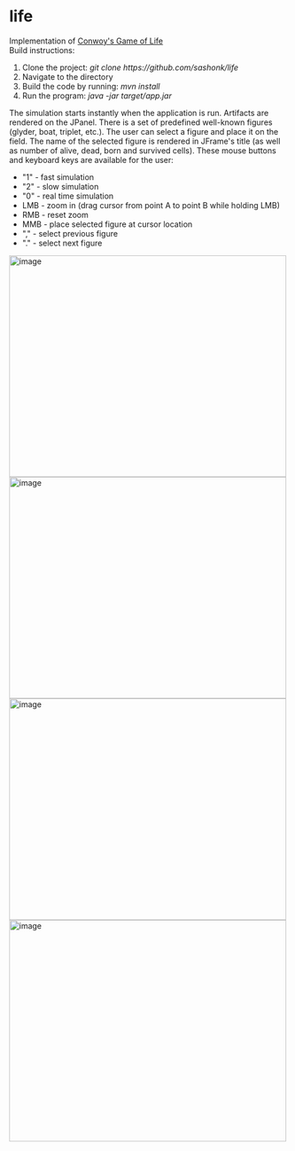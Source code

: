 # life

<div>Implementation of <a href="https://en.wikipedia.org/wiki/Conway%27s_Game_of_Life">Conwoy's Game of Life</a></div>

<div>Build instructions:</div>
<ol>
  <li>Clone the project: <i>git clone https://github.com/sashonk/life</i></li>
  <li>Navigate to the directory</li>
  <li>Build the code by running: <i>mvn install</i></li>
  <li>Run the program: <i>java -jar target/app.jar</i></li>
</ol>

<div>The simulation starts instantly when the application is run. Artifacts are rendered on the JPanel. There is a set of predefined well-known figures (glyder, boat, triplet, etc.). The user can select a figure and place it on the field. The name of the selected figure is rendered in JFrame's title (as well as number of alive, dead, born and survived cells). These mouse buttons and keyboard keys are available for the user: </div>
<ul>
  <li>"1" - fast simulation</li>
    <li>"2" - slow simulation</li>
    <li>"0" - real time simulation</li>
    <li>LMB - zoom in (drag cursor from point A to point B while holding LMB)</li>
    <li>RMB - reset zoom</li>
    <li>MMB - place selected figure at cursor location</li>
    <li>"," - select previous figure</li>
    <li>"." - select next figure</li>
</ul>

<img width="500" height="400" alt="image" src="https://github.com/user-attachments/assets/3df553de-7964-45f5-bd78-8a345465df0b" />
<img width="500" height="400" alt="image" src="https://github.com/user-attachments/assets/96f4d0d8-d462-49ff-95ed-b2bcc1f4f665" />
<img width="500" height="400" alt="image" src="https://github.com/user-attachments/assets/e28c7585-2e59-401c-9af2-7c8c0bb4b2b6" />
<img width="500" height="400" alt="image" src="https://github.com/user-attachments/assets/59d90d05-c846-4a0a-bbfc-481722b03edd" />





